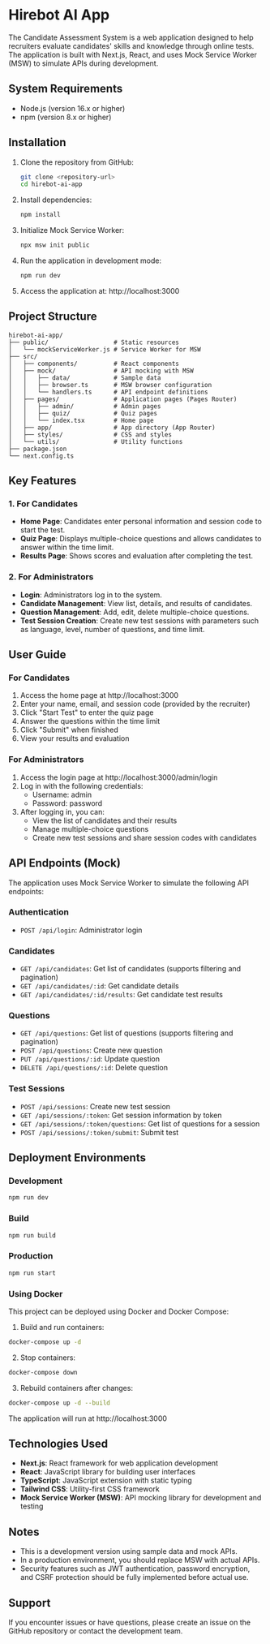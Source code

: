# Hirebot AI App

The Candidate Assessment System is a web application designed to help recruiters evaluate candidates' skills and knowledge through online tests. The application is built with Next.js, React, and uses Mock Service Worker (MSW) to simulate APIs during development.

## System Requirements

- Node.js (version 16.x or higher)
- npm (version 8.x or higher)

## Installation

1. Clone the repository from GitHub:
   ```bash
   git clone <repository-url>
   cd hirebot-ai-app
   ```

2. Install dependencies:
   ```bash
   npm install
   ```

3. Initialize Mock Service Worker:
   ```bash
   npx msw init public
   ```

4. Run the application in development mode:
   ```bash
   npm run dev
   ```

5. Access the application at: http://localhost:3000

## Project Structure

```
hirebot-ai-app/
├── public/                  # Static resources
│   └── mockServiceWorker.js # Service Worker for MSW
├── src/
│   ├── components/          # React components
│   ├── mock/                # API mocking with MSW
│   │   ├── data/            # Sample data
│   │   ├── browser.ts       # MSW browser configuration
│   │   └── handlers.ts      # API endpoint definitions
│   ├── pages/               # Application pages (Pages Router)
│   │   ├── admin/           # Admin pages
│   │   ├── quiz/            # Quiz pages
│   │   └── index.tsx        # Home page
│   ├── app/                 # App directory (App Router)
│   ├── styles/              # CSS and styles
│   └── utils/               # Utility functions
├── package.json
└── next.config.ts
```

## Key Features

### 1. For Candidates

- **Home Page**: Candidates enter personal information and session code to start the test.
- **Quiz Page**: Displays multiple-choice questions and allows candidates to answer within the time limit.
- **Results Page**: Shows scores and evaluation after completing the test.

### 2. For Administrators

- **Login**: Administrators log in to the system.
- **Candidate Management**: View list, details, and results of candidates.
- **Question Management**: Add, edit, delete multiple-choice questions.
- **Test Session Creation**: Create new test sessions with parameters such as language, level, number of questions, and time limit.

## User Guide

### For Candidates

1. Access the home page at http://localhost:3000
2. Enter your name, email, and session code (provided by the recruiter)
3. Click "Start Test" to enter the quiz page
4. Answer the questions within the time limit
5. Click "Submit" when finished
6. View your results and evaluation

### For Administrators

1. Access the login page at http://localhost:3000/admin/login
2. Log in with the following credentials:
   - Username: admin
   - Password: password
3. After logging in, you can:
   - View the list of candidates and their results
   - Manage multiple-choice questions
   - Create new test sessions and share session codes with candidates

## API Endpoints (Mock)

The application uses Mock Service Worker to simulate the following API endpoints:

### Authentication
- `POST /api/login`: Administrator login

### Candidates
- `GET /api/candidates`: Get list of candidates (supports filtering and pagination)
- `GET /api/candidates/:id`: Get candidate details
- `GET /api/candidates/:id/results`: Get candidate test results

### Questions
- `GET /api/questions`: Get list of questions (supports filtering and pagination)
- `POST /api/questions`: Create new question
- `PUT /api/questions/:id`: Update question
- `DELETE /api/questions/:id`: Delete question

### Test Sessions
- `POST /api/sessions`: Create new test session
- `GET /api/sessions/:token`: Get session information by token
- `GET /api/sessions/:token/questions`: Get list of questions for a session
- `POST /api/sessions/:token/submit`: Submit test

## Deployment Environments

### Development
```bash
npm run dev
```

### Build
```bash
npm run build
```

### Production
```bash
npm run start
```

### Using Docker
This project can be deployed using Docker and Docker Compose:

1. Build and run containers:
```bash
docker-compose up -d
```

2. Stop containers:
```bash
docker-compose down
```

3. Rebuild containers after changes:
```bash
docker-compose up -d --build
```

The application will run at http://localhost:3000

## Technologies Used

- **Next.js**: React framework for web application development
- **React**: JavaScript library for building user interfaces
- **TypeScript**: JavaScript extension with static typing
- **Tailwind CSS**: Utility-first CSS framework
- **Mock Service Worker (MSW)**: API mocking library for development and testing

## Notes

- This is a development version using sample data and mock APIs.
- In a production environment, you should replace MSW with actual APIs.
- Security features such as JWT authentication, password encryption, and CSRF protection should be fully implemented before actual use.

## Support

If you encounter issues or have questions, please create an issue on the GitHub repository or contact the development team.
